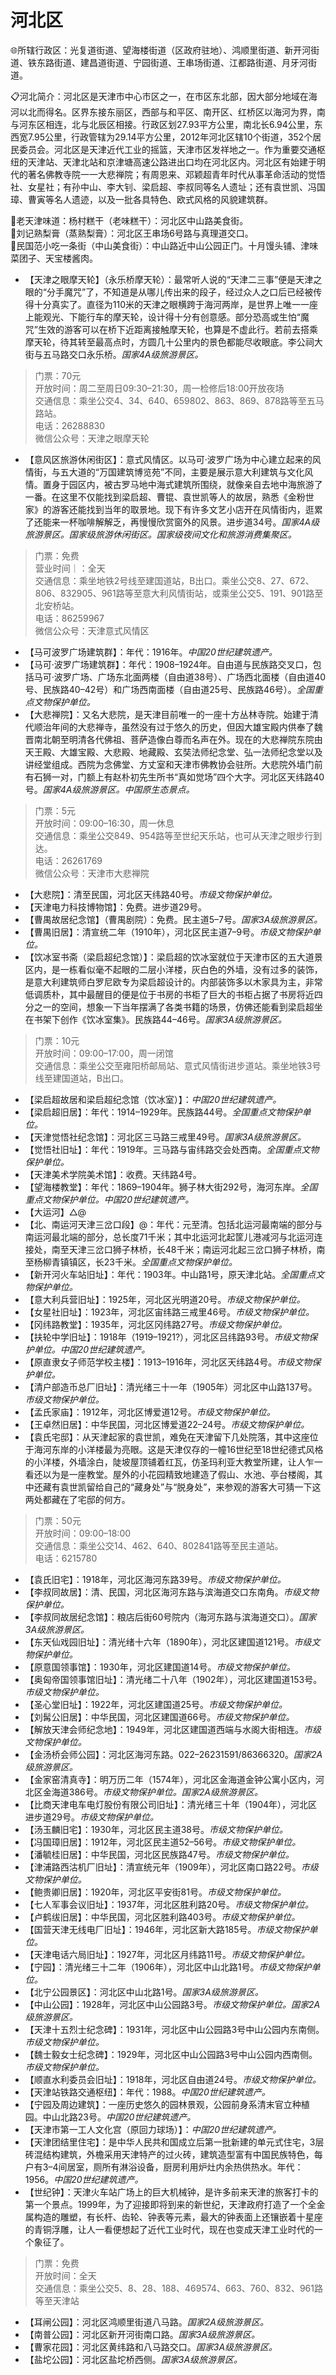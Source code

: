 # 河北区  
🌐所辖行政区：光复道街道、望海楼街道（区政府驻地）、鸿顺里街道、新开河街道、铁东路街道、建昌道街道、宁园街道、王串场街道、江都路街道、月牙河街道。  

📋河北简介：河北区是天津市中心市区之一，在市区东北部，因大部分地域在海河以北而得名。区界东接东丽区，西部与和平区、南开区、红桥区以海河为界，南与河东区相连，北与北辰区相接。行政区划27.93平方公里，南北长6.94公里，东西宽7.95公里，行政管辖为29.14平方公里，2012年河北区辖10个街道，352个居民委员会。河北区是天津近代工业的摇篮，天津市区发祥地之一。作为重要交通枢纽的天津站、天津北站和京津塘高速公路进出口均在河北区内。河北区有始建于明代的著名佛教寺院一一大悲禅院；有周恩来、邓颖超青年时代从事革命活动的觉悟社、女星社；有孙中山、李大钊、梁启超、李叔同等名人遗址；还有袁世凯、冯国璋、曹寅等名人遗迹，以及一批各具特色、欧式风格的风貌建筑群。  

🍴老天津味道：杨村糕干（老味糕干）：河北区中山路美食街。  
🍴刘记熟梨膏（蒸熟梨膏）：河北区王串场6号路与真理道交口。  
🍴民国范小吃一条街（中山美食街）：中山路近中山公园正门。十月馒头铺、津味菜团子、天宝楼酱肉。  

* 【天津之眼摩天轮】（永乐桥摩天轮）：最常听人说的“天津二三事”便是天津之眼的“分手魔咒”了，不知道是从哪儿传出来的段子，经过众人之口后已经被传得十分真实了。直径为110米的天津之眼横跨于海河两岸，是世界上唯一一座上能观光、下能行车的摩天轮，设计得十分有创意感。部分恐高或生怕“魔咒”生效的游客可以在桥下近距离接触摩天轮，也算是不虚此行。若前去搭乘摩天轮，待其转至最高点时，方圆几十公里内的景色都能尽收眼底。李公祠大街与五马路交口永乐桥。*国家4A级旅游景区。*  
> 门票：70元  
> 开放时间：周二至周日09:30–21:30，周一检修后18:00开放夜场  
> 交通信息：乘坐公交4、34、640、659802、863、869、878路等至五马路站。  
> 电话：26288830  
> 微信公众号：天津之眼摩天轮  
* 【意风区旅游休闲街区】：意式风情区。以马可·波罗广场为中心建立起来的风情街，与五大道的“万国建筑博览苑”不同，主要是展示意大利建筑与文化风情。置身于园区内，被古罗马地中海式建筑所围绕，就像亲自去地中海旅游了一番。在这里不仅能找到梁启超、曹锟、袁世凯等人的故居，熟悉《金粉世家》的游客还能找到当年的取景地。现下有许多文艺小店开在风情街内，逛累了还能来一杯咖啡解解乏，再慢慢欣赏窗外的风景。进步道34号。*国家4A级旅游景区。国家级旅游休闲街区。国家级夜间文化和旅游消费集聚区。*  
> 门票：免费  
> 营业时间｜：全天  
> 交通信息：乘坐地铁2号线至建国道站，B出口。乘坐公交8、27、672、806、832905、961路等至意大利风情街站，或乘坐公交5、191、901路至北安桥站。  
> 电话：86259967  
> 微信公众号：天津意式风情区  
* 【马可波罗广场建筑群】：年代：1916年。*中国20世纪建筑遗产。*  
* 【马可·波罗广场建筑群】：年代：1908–1924年。自由道与民族路交叉口，包括马可·波罗广场、广场东北面两楼（自由道38号）、广场西北面楼（自由道40号、民族路40–42号）和广场西南面楼（自由道25号、民族路46号）。*全国重点文物保护单位。*  
* 【大悲禅院】：又名大悲院，是天津目前唯一的一座十方丛林寺院。始建于清代顺治年间的大悲禅寺，虽然没有过于悠久的历史，但因大雄宝殿内供奉了魏晋南北朝至明清各代佛祖、菩萨造像白尊而名声在外。现在的大悲禅院东院由天王殿、大雄宝殿、大悲殿、地藏殿、玄奘法师纪念堂、弘一法师纪念堂以及讲经堂组成。西院为念佛堂、方丈室和天津市佛教协会驻所。大悲院外墙门前有石狮一对，门额上有赵朴初先生所书“真如觉场”四个大字。河北区天纬路40号。*国家4A级旅游景区。中国原生态景点。*  
> 门票：5元  
> 开放时间：09:00–16:30，周一休息  
> 交通信息：乘坐公交849、954路等至世纪天乐站，也可从天津之眼步行到达。  
> 电话：26261769  
> 微信公众号：天津市大悲禅院  
* 【大悲院】：清至民国，河北区天纬路40号。*市级文物保护单位。*  
* 【天津电力科技博物馆】：免费。进步道29号。  
* 【曹禺故居纪念馆】（曹禺剧院）：免费。民主道5–7号。*国家3A级旅游景区。*  
* 【曹禺旧居】：清宣统二年（1910年），河北区民主道7–9号。*市级文物保护单位。*  
* 【饮冰室书斋（梁启超纪念馆）】：梁启超的饮冰室就位于天津市区的五大道景区内，是一栋看似毫不起眼的二层小洋楼，灰白色的外墙，没有过多的装饰，是意大利建筑师白罗尼欧专为梁启超设计的。内部装饰多以木家具为主，非常低调质朴，其中最醒目的便是位于书房的书柜了巨大的书柜占据了书房将近四分之一的空间，想象一下当年摆满了各类书籍的场景，仿佛还能看到梁启超坐在书架下创作《饮冰室集》。民族路44–46号。*国家3A级旅游景区。*  
> 门票：10元  
> 开放时间：09:00–17:00，周一闭馆  
> 交通信息：乘坐公交至雍阳桥邮局站、意式风情街进步道站。乘坐地铁3号线至建国道站，B出口。  
* 【梁启超故居和梁启超纪念馆（饮冰室）】：*中国20世纪建筑遗产。*  
* 【梁启超旧居】：年代：1914–1929年。民族路44号。*全国重点文物保护单位。*  
* 【天津觉悟社纪念馆】：河北区三马路三戒里49号。*国家3A级旅游景区。*  
* 【觉悟社旧址】：年代：1919年。三马路与宙纬路交会处西南。*全国重点文物保护单位。*  
* 【天津美术学院美术馆】：收费。天纬路4号。  
* 【望海楼教堂】：年代：1869–1904年。狮子林大街292号，海河东岸。*全国重点文物保护单位。中国20世纪建筑遗产。*  
* 【大运河】△@  
* 【北、南运河天津三岔口段】@：年代：元至清。包括北运河最南端的部分与南运河最北端的部分，总长度71千米；其中北运河北起筐儿港减河与北运河连接处，南至天津三岔口狮子林桥，长48千米；南运河北起三岔口狮子林桥，南至杨柳青镇镇区，长23千米。*全国重点文物保护单位。*  
* 【新开河火车站旧址】：年代：1903年。中山路1号，原天津北站。*全国重点文物保护单位。*  
* 【意大利兵营旧址】：1925年，河北区光明道20号。*市级文物保护单位。*  
* 【女星社旧址】：1923年，河北区宙纬路三戒里46号。*市级文物保护单位。*  
* 【冈纬路教堂】：1935年，河北区冈纬路27号。*市级文物保护单位。*  
* 【扶轮中学旧址】：1918年（1919–1921?），河北区吕纬路93号。*市级文物保护单位。中国20世纪建筑遗产。*  
* 【原直隶女子师范学校主楼】：1913–1916年，河北区天纬路4号。*市级文物保护单位。*  
* 【清户部造币总厂旧址】：清光绪三十一年（1905年）河北区中山路137号。*市级文物保护单位。*  
* 【孟氏家庙】：1912年，河北区博爱道12号。*市级文物保护单位。*  
* 【王卓然旧居】：中华民国，河北区博爱道22–24号。*市级文物保护单位。*  
* 【袁氏宅邸】：从天津起家的袁世凯，难免在天津留下几处院落，其中这座位于海河东岸的小洋楼最为亮眼。这是天津仅存的一幢16世纪至18世纪德式风格的小洋楼，外墙涂白，陡坡屋顶铺着红瓦，仿圣玛利亚大教堂所建，让人乍一看还以为是一座教堂。屋外的小花园精致地建造了假山、水池、亭台楼阁，其中还藏有袁世凯留给自己的“藏身处”与“脱身处”，来参观的游客大可猜一下这两处都藏在了宅邸的何方。  
> 门票：50元  
> 开放时间：09:00–18:00  
> 交通信息：乘坐公交14、462、640、802841路等至民主道站。  
> 电话：6215780  
* 【袁氏旧宅】：1918年，河北区海河东路39号。*市级文物保护单位。*  
* 【李叔同故居】：清、民国，河北区海河东路与滨海道交口东南角。*市级文物保护单位。*  
* 【李叔同故居纪念馆】：粮店后街60号院内（海河东路与滨海道交口）。*国家3A级旅游景区。*  
* 【东天仙戏园旧址】：清光绪十六年（1890年），河北区建国道121号。*市级文物保护单位。*  
* 【原意国领事馆】：1930年，河北区建国道14号。*市级文物保护单位。*  
* 【奥匈帝国领事馆旧址】：清光绪二十八年（1902年），河北区建国道153号。*市级文物保护单位。*  
* 【圣心堂旧址】：1922年，河北区建国道25号。*市级文物保护单位。*  
* 【刘髯公旧居】：中华民国，河北区建国道66号。*市级文物保护单位。*  
* 【解放天津会师纪念地】：1949年，河北区建国道西端与水阁大街相连。*市级文物保护单位。*  
* 【金汤桥会师公园】：河北区海河东路。022–26231591/86366320。*国家2A级旅游景区。*  
* 【金家窑清真寺】：明万历二年（1574年），河北区金海道金钟公寓小区内，河北区金海道386号。*市级文物保护单位。国家2A级旅游景区。*  
* 【比商天津电车电灯股份有限公司旧址】：清光绪三十年（1904年），河北区进步道29号。*市级文物保护单位。*  
* 【汤玉麟旧宅】：1930年，河北区民主道38号。*市级文物保护单位。*  
* 【冯国璋旧居】：1912年，河北区民主道52–56号。*市级文物保护单位。*  
* 【潘毓桂旧居】：中华民国，河北区民族路47号。*市级文物保护单位。*  
* 【津浦路西沽机厂旧址】：清宣统元年（1909年），河北区南口路22号。*市级文物保护单位。*  
* 【鲍贵卿旧居】：1920年，河北区平安街81号。*市级文物保护单位。*  
* 【七人军事会议旧址】：1937年，河北区胜利路20号。*市级文物保护单位。*  
* 【卢鹤绂旧居】：中华民国，河北区胜利路403号。*市级文物保护单位。*  
* 【国营天津无线电厂旧址】：1946年，河北区新大路185号。*市级文物保护单位。*  
* 【天津电话六局旧址】：1927年，河北区月纬路11号。*市级文物保护单位。*  
* 【宁园】：清光绪三十二年（1906年），河北区中山北路1号。*市级文物保护单位。*  
* 【北宁公园景区】：河北区中山北路1号。*国家3A级旅游景区。*  
* 【中山公园】：1928年，河北区中山公园路3号。*市级文物保护单位。国家2A级旅游景区。*  
* 【天津十五烈士纪念碑】：1931年，河北区中山公园路3号中山公园内东南侧。*市级文物保护单位。*  
* 【魏士毅女士纪念碑】：1929年，河北区中山公园路3号中山公园内西南侧。*市级文物保护单位。*  
* 【顺直水利委员会旧址】：1918年，河北区自由道24号。*市级文物保护单位。*  
* 【天津站铁路交通枢纽】：年代：1988。*中国20世纪建筑遗产。*  
* 【宁园及周边建筑】：一座历史悠久的园林景观，公园前身系清末官立种植园。中山北路23号。*中国20世纪建筑遗产。*  
* 【天津市第一工人文化宫（原回力球场）】：*中国20世纪建筑遗产。*  
* 【天津团结里住宅】：是中华人民共和国成立后第一批新建的单元式住宅，3层砖混结构建筑，外檐采用天津特产的过火砖，建筑造型富有中国民族特色，每户有3–4间居室，厕所有淋浴设备，厨房利用炉灶内余热供热水。年代：1956。*中国20世纪建筑遗产。*  
* 【世纪钟】：天津火车站广场上的巨大机械钟，是许多前来天津的旅客打卡的第一个景点。1999年，为了迎接即将到来的新世纪，天津政府打造了一个全金属构造的雕塑，有长杆、齿轮、钟表等元素，最大的钟表面上还镶嵌着十星座的青铜浮雕，让人一看便想起了近代工业时代，现在也变成天津工业时代的一个象征了。  
> 门票：免费  
> 开放时间：全天  
> 交通信息：乘坐公交5、8、28、188、469574、663、760、832、961路等至天津站  
* 【耳闸公园】：河北区鸿顺里街道八马路。*国家2A级旅游景区。*  
* 【南普公园】：河北区新开河街南口路。*国家3A级旅游景区。*  
* 【曹家花园】：河北区黄纬路和八马路交口。*国家3A级旅游景区。*  
* 【盐坨公园】：河北区盐坨桥西侧。*国家3A级旅游景区。*  
<!-- Last processed: 2025-07-22 03:44:26 -->
